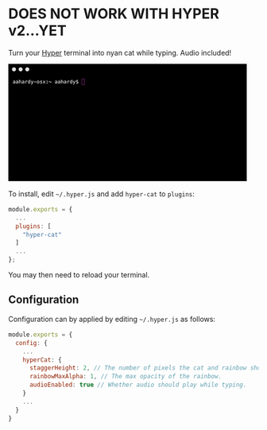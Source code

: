 # DOES NOT WORK WITH HYPER v2...YET

Turn your [Hyper](https://hyper.is/) terminal into nyan cat while typing. Audio included!

![Screen Capture](capture.gif?raw=true "Screen Capture")

To install, edit `~/.hyper.js` and add `hyper-cat` to `plugins`:

```js
module.exports = {
  ...
  plugins: [
    "hyper-cat"
  ]
  ...
};
```

You may then need to reload your terminal.

## Configuration

Configuration can by applied by editing `~/.hyper.js` as follows:

```js
module.exports = {
  config: {
    ...
    hyperCat: {
      staggerHeight: 2, // The number of pixels the cat and rainbow should jump up and down.
      rainbowMaxAlpha: 1, // The max opacity of the rainbow.
      audioEnabled: true // Whether audio should play while typing.
    }
    ...
  }
}
```
